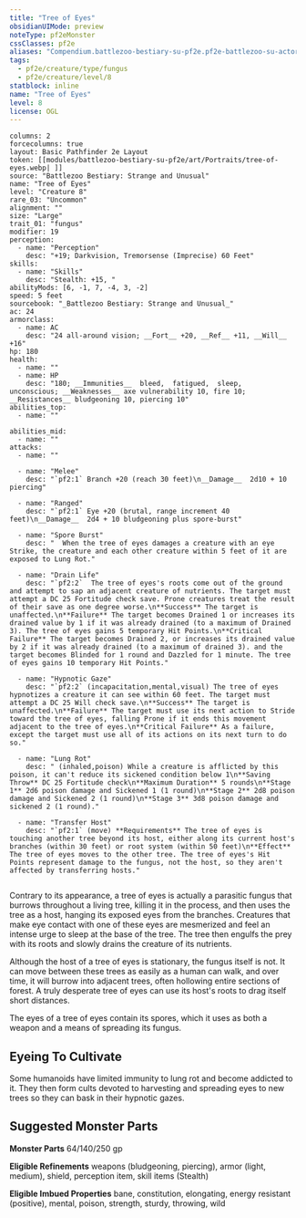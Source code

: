 ```yaml
---
title: "Tree of Eyes"
obsidianUIMode: preview
noteType: pf2eMonster
cssClasses: pf2e
aliases: "Compendium.battlezoo-bestiary-su-pf2e.pf2e-battlezoo-su-actors.Actor.ByaexcHaun72TyTI" 
tags:
  - pf2e/creature/type/fungus
  - pf2e/creature/level/8
statblock: inline
name: "Tree of Eyes"
level: 8
license: OGL
---
```


```statblock
columns: 2
forcecolumns: true
layout: Basic Pathfinder 2e Layout
token: [[modules/battlezoo-bestiary-su-pf2e/art/Portraits/tree-of-eyes.webp| ]]
source: "Battlezoo Bestiary: Strange and Unusual"
name: "Tree of Eyes"
level: "Creature 8"
rare_03: "Uncommon"
alignment: ""
size: "Large"
trait_01: "fungus"
modifier: 19
perception:
  - name: "Perception"
    desc: "+19; Darkvision, Tremorsense (Imprecise) 60 Feet"
skills:
  - name: "Skills"
    desc: "Stealth: +15, "
abilityMods: [6, -1, 7, -4, 3, -2]
speed: 5 feet
sourcebook: "_Battlezoo Bestiary: Strange and Unusual_"
ac: 24
armorclass:
  - name: AC
    desc: "24 all-around vision; __Fort__ +20, __Ref__ +11, __Will__ +16"
hp: 180
health:
  - name: ""
  - name: HP
    desc: "180; __Immunities__  bleed,  fatigued,  sleep,  unconscious; __Weaknesses__ axe vulnerability 10, fire 10; __Resistances__ bludgeoning 10, piercing 10"
abilities_top:
  - name: ""

abilities_mid:
  - name: ""
attacks:
  - name: ""

  - name: "Melee"
    desc: "`pf2:1` Branch +20 (reach 30 feet)\n__Damage__  2d10 + 10 piercing"

  - name: "Ranged"
    desc: "`pf2:1` Eye +20 (brutal, range increment 40 feet)\n__Damage__  2d4 + 10 bludgeoning plus spore-burst"

  - name: "Spore Burst"
    desc: "  When the tree of eyes damages a creature with an eye Strike, the creature and each other creature within 5 feet of it are exposed to Lung Rot."

  - name: "Drain Life"
    desc: "`pf2:2`  The tree of eyes's roots come out of the ground and attempt to sap an adjacent creature of nutrients. The target must attempt a DC 25 Fortitude check save. Prone creatures treat the result of their save as one degree worse.\n**Success** The target is unaffected.\n**Failure** The target becomes Drained 1 or increases its drained value by 1 if it was already drained (to a maximum of Drained 3). The tree of eyes gains 5 temporary Hit Points.\n**Critical Failure** The target becomes Drained 2, or increases its drained value by 2 if it was already drained (to a maximum of drained 3). and the target becomes Blinded for 1 round and Dazzled for 1 minute. The tree of eyes gains 10 temporary Hit Points."

  - name: "Hypnotic Gaze"
    desc: "`pf2:2` (incapacitation,mental,visual) The tree of eyes hypnotizes a creature it can see within 60 feet. The target must attempt a DC 25 Will check save.\n**Success** The target is unaffected.\n**Failure** The target must use its next action to Stride toward the tree of eyes, falling Prone if it ends this movement adjacent to the tree of eyes.\n**Critical Failure** As a failure, except the target must use all of its actions on its next turn to do so."

  - name: "Lung Rot"
    desc: " (inhaled,poison) While a creature is afflicted by this poison, it can't reduce its sickened condition below 1\n**Saving Throw** DC 25 Fortitude check\n**Maximum Duration** 5 rounds\n**Stage 1** 2d6 poison damage and Sickened 1 (1 round)\n**Stage 2** 2d8 poison damage and Sickened 2 (1 round)\n**Stage 3** 3d8 poison damage and sickened 2 (1 round)."

  - name: "Transfer Host"
    desc: "`pf2:1` (move) **Requirements** The tree of eyes is touching another tree beyond its host, either along its current host's branches (within 30 feet) or root system (within 50 feet)\n**Effect** The tree of eyes moves to the other tree. The tree of eyes's Hit Points represent damage to the fungus, not the host, so they aren't affected by transferring hosts."
 
```



Contrary to its appearance, a tree of eyes is actually a parasitic fungus that burrows throughout a living tree, killing it in the process, and then uses the tree as a host, hanging its exposed eyes from the branches. Creatures that make eye contact with one of these eyes are mesmerized and feel an intense urge to sleep at the base of the tree. The tree then engulfs the prey with its roots and slowly drains the creature of its nutrients.

Although the host of a tree of eyes is stationary, the fungus itself is not. It can move between these trees as easily as a human can walk, and over time, it will burrow into adjacent trees, often hollowing entire sections of forest. A truly desperate tree of eyes can use its host's roots to drag itself short distances.

The eyes of a tree of eyes contain its spores, which it uses as both a weapon and a means of spreading its fungus.

## Eyeing To Cultivate

Some humanoids have limited immunity to lung rot and become addicted to it. They then form cults devoted to harvesting and spreading eyes to new trees so they can bask in their hypnotic gazes.

## Suggested Monster Parts

**Monster Parts** 64/140/250 gp

**Eligible Refinements** weapons (bludgeoning, piercing), armor (light, medium), shield, perception item, skill items (Stealth)

**Eligible Imbued Properties** bane, constitution, elongating, energy resistant (positive), mental, poison, strength, sturdy, throwing, wild
